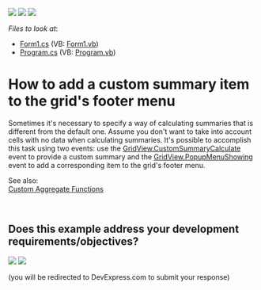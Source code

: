 <!-- default badges list -->
[![](https://img.shields.io/badge/Open_in_DevExpress_Support_Center-FF7200?style=flat-square&logo=DevExpress&logoColor=white)](https://supportcenter.devexpress.com/ticket/details/E496)
[![](https://img.shields.io/badge/📖_How_to_use_DevExpress_Examples-e9f6fc?style=flat-square)](https://docs.devexpress.com/GeneralInformation/403183)
[![](https://img.shields.io/badge/💬_Leave_Feedback-feecdd?style=flat-square)](#does-this-example-address-your-development-requirementsobjectives)
<!-- default badges end -->
<!-- default file list -->
*Files to look at*:

* [Form1.cs](./CS/Form1.cs) (VB: [Form1.vb](./VB/Form1.vb))
* [Program.cs](./CS/Program.cs) (VB: [Program.vb](./VB/Program.vb))
<!-- default file list end -->
# How to add a custom summary item to the grid's footer menu


<p>Sometimes it's necessary to specify a way of calculating summaries that is different from the default one. Assume you don't want to take into account cells with no data when calculating summaries. It's possible to accomplish this task using two events: use the <a href="http://documentation.devexpress.com/#WindowsForms/DevExpressXtraGridViewsGridGridView_CustomSummaryCalculatetopic"><u>GridView.CustomSummaryCalculate</u></a> event to provide a custom summary and the  <a href="https://docs.devexpress.com/WindowsForms/DevExpress.XtraGrid.Views.Grid.GridView.PopupMenuShowing"><u>GridView.PopupMenuShowing</u></a><u> </u>event to add a corresponding item to the grid's footer menu.<br />

See also:<br />
<a href="http://documentation.devexpress.com/#WindowsForms/CustomDocument701"><u>Custom Aggregate Functions</u></a></p>

<br/>


<!-- feedback -->
## Does this example address your development requirements/objectives?

[<img src="https://www.devexpress.com/support/examples/i/yes-button.svg"/>](https://www.devexpress.com/support/examples/survey.xml?utm_source=github&utm_campaign=winforms-grid-customize-footer-menu-calculate-custom-totals&~~~was_helpful=yes) [<img src="https://www.devexpress.com/support/examples/i/no-button.svg"/>](https://www.devexpress.com/support/examples/survey.xml?utm_source=github&utm_campaign=winforms-grid-customize-footer-menu-calculate-custom-totals&~~~was_helpful=no)

(you will be redirected to DevExpress.com to submit your response)
<!-- feedback end -->

